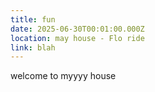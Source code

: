 ```yaml
---
title: fun
date: 2025-06-30T00:01:00.000Z
location: may house - Flo ride
link: blah
---
```

welcome to myyyy house
